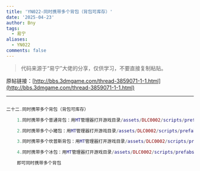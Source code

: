 ```yaml
---
title: 'YN022-同时携带多个背包（背包可库存）'
date: '2025-04-23'
author: Bny
tags:
  - 易宁
aliases:
  - YN022
comments: false
---
```


> 代码来源于“易宁”大佬的分享，仅供学习，不要直接复制粘贴。

原帖链接：[http://bbs.3dmgame.com/thread-3859071-1-1.html](http://bbs.3dmgame.com/thread-3859071-1-1.html)

---

```lua  

二十二.同时携带多个背包（背包可库存）	1.同时携带多个普通背包：用MT管理器打开游戏目录/assets/DLC0002/scripts/prefabs/backpack.lua文件，将inst.components.inventoryitem.cangoincontainer = false替换为inst.components.inventoryitem.cangoincontainer = true	2.同时携带多个小猪包：用MT管理器打开游戏目录/assets/DLC0002/scripts/prefabs/piggyback.lua文件，将inst.components.inventoryitem.cangoincontainer = false替换为inst.components.inventoryitem.cangoincontainer = true	3.同时携带多个坎普斯背包：用MT管理器打开游戏目录/assets/DLC0002/scripts/prefabs/krampus_sack.lua文件，将inst.components.inventoryitem.cangoincontainer = false替换为inst.components.inventoryitem.cangoincontainer = true	4.同时携带多个冰包：用MT管理器打开游戏目录/assets/DLC0002/scripts/prefabs/icepack.lua文件，将inst.components.inventoryitem.cangoincontainer = false替换为inst.components.inventoryitem.cangoincontainer = true	即可同时携带多个背包

```  

